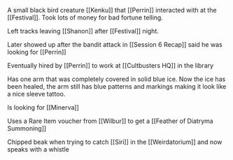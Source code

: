 A small black bird creature [[Kenku]] that [[Perrin]] interacted with at the [[Festival]]. Took lots of money for bad fortune telling.

Left tracks leaving [[Shanon]] after [[Festival]] night.

Later showed up after the bandit attack in [[Session 6 Recap]] said he was looking for [[Perrin]]

Eventually hired by [[Perrin]] to work at [[Cultbusters HQ]] in the library 

Has one arm that was completely covered in solid blue ice. Now the ice has been healed, the arm still has blue patterns and markings making it look like a nice sleeve tattoo.

Is looking for [[Minerva]] 

Uses a Rare Item voucher from [[Wilbur]] to get a [[Feather of Diatryma Summoning]] 

Chipped beak when trying to catch [[Siri]] in the [[Weirdatorium]] and now speaks with a whistle

